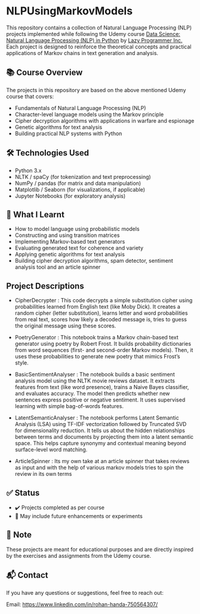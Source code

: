 # NLPUsingMarkovModels

This repository contains a collection of Natural Language Processing (NLP) projects implemented while following the Udemy course [Data Science: Natural Language Processing (NLP) in Python](https://www.udemy.com/course/data-science-natural-language-processing-in-python/) by [Lazy Programmer Inc.](https://lazyprogrammer.me) Each project is designed to reinforce the theoretical concepts and practical applications of Markov chains in text generation and analysis.

## 📚 Course Overview

The projects in this repository are based on the above mentioned Udemy course that covers:

- Fundamentals of Natural Language Processing (NLP)
- Character-level language models using the Markov principle
- Cipher decryption algorithms with applications in warfare and espionage
- Genetic algorithms for text analysis
- Building practical NLP systems with Python


## 🛠 Technologies Used

- Python 3.x
- NLTK / spaCy (for tokenization and text preprocessing)
- NumPy / pandas (for matrix and data manipulation)
- Matplotlib / Seaborn (for visualizations, if applicable)
- Jupyter Notebooks (for exploratory analysis)

## 🧠 What I Learnt

- How to model language using probabilistic models
- Constructing and using transition matrices
- Implementing Markov-based text generators
- Evaluating generated text for coherence and variety
- Applying genetic algorithms for text analysis
- Building cipher decryption algorithms, spam detector, sentiment analysis tool and an article spinner

## Project Descriptions

- CipherDecrypter : This code decrypts a simple substitution cipher using probabilities learned from English text (like Moby Dick). It creates a random cipher (letter substitution), learns letter and word probabilities from real text, scores how likely a decoded message is, tries to guess the original message using these scores.
  
- PoetryGenerator : This notebook trains a Markov chain-based text generator using poetry by Robert Frost. It builds probability dictionaries from word sequences (first- and second-order Markov models). Then, it uses these probabilities to generate new poetry that mimics Frost’s style.
  
- BasicSentimentAnalyser : The notebook builds a basic sentiment analysis model using the NLTK movie reviews dataset. It extracts features from text (like word presence), trains a Naive Bayes classifier, and evaluates accuracy. The model then predicts whether new sentences express positive or negative sentiment. It uses supervised learning with simple bag-of-words features.

- LatentSemanticAnalyser : The notebook performs Latent Semantic Analysis (LSA) using TF-IDF vectorization followed by Truncated SVD for dimensionality reduction.
It tells us about the hidden relationships between terms and documents by projecting them into a latent semantic space. This helps capture synonymy and contextual meaning beyond surface-level word matching.

- ArticleSpinner : Its my own take at an article spinner that takes reviews as input and with the help of various markov models tries to spin the review in its own terms
  

## ✅ Status

- ✔️ Projects completed as per course
- 🔄 May include future enhancements or experiments

## 📌 Note

These projects are meant for educational purposes and are directly inspired by the exercises and assignments from the Udemy course.

## 📬 Contact

If you have any questions or suggestions, feel free to reach out:

Email: https://www.linkedin.com/in/rohan-handa-750564307/
